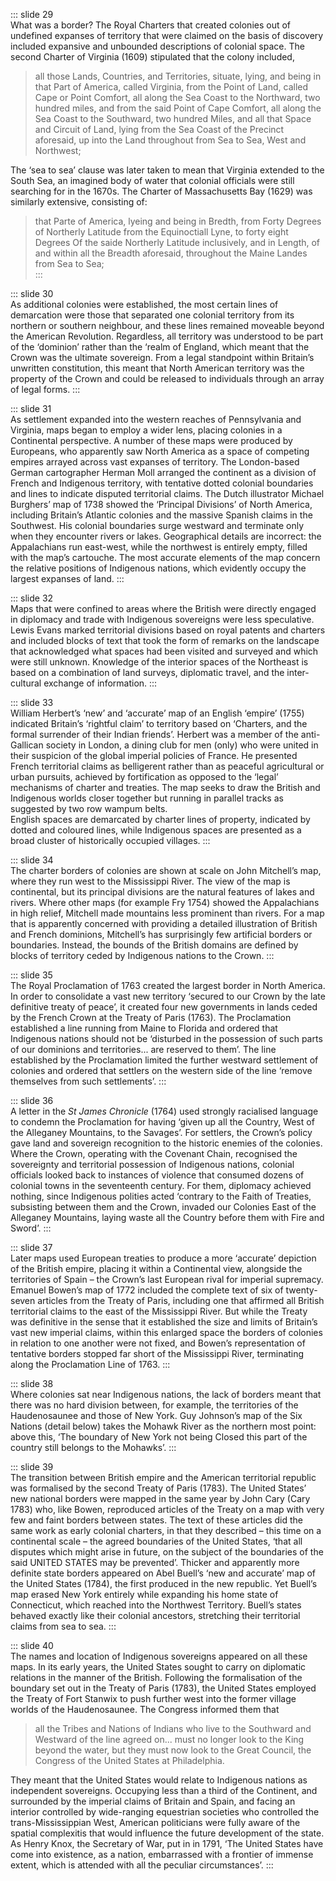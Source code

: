 ::: slide 29  
What was a border? The Royal Charters that created colonies out of undefined expanses of territory that were claimed on the basis of discovery included expansive and unbounded descriptions of colonial space. The second Charter of Virginia (1609) stipulated that the colony included,

> all those Lands, Countries, and Territories, situate, lying, and being in that Part of America, called Virginia, from the Point of Land, called Cape or Point Comfort, all along the Sea Coast to the Northward, two hundred miles, and from the said Point of Cape Comfort, all along the Sea Coast to the Southward, two hundred Miles, and all that Space and Circuit of Land, lying from the Sea Coast of the Precinct aforesaid, up into the Land throughout from Sea to Sea, West and Northwest;

The ‘sea to sea’ clause was later taken to mean that Virginia extended to the South Sea, an imagined body of water that colonial officials were still searching for in the 1670s. The Charter of Massachusetts Bay (1629) was similarly extensive, consisting of:

> that Parte of America, lyeing and being in Bredth, from Forty Degrees of Northerly Latitude from the Equinoctiall Lyne, to forty eight Degrees Of the saide Northerly Latitude inclusively, and in Length, of and within all the Breadth aforesaid, throughout the Maine Landes from Sea to Sea;  
> :::

::: slide 30  
As additional colonies were established, the most certain lines of demarcation were those that separated one colonial territory from its northern or southern neighbour, and these lines remained moveable beyond the American Revolution. Regardless, all territory was understood to be part of the ‘dominion’ rather than the ‘realm of England, which meant that the Crown was the ultimate sovereign. From a legal standpoint within Britain’s unwritten constitution, this meant that North American territory was the property of the Crown and could be released to individuals through an array of legal forms.
:::

::: slide 31  
As settlement expanded into the western reaches of Pennsylvania and Virginia, maps began to employ a wider lens, placing colonies in a Continental perspective. A number of these maps were produced by Europeans, who apparently saw North America as a space of competing empires arrayed across vast expanses of territory. The London-based German cartographer Herman Moll arranged the continent as a division of French and Indigenous territory, with tentative dotted colonial boundaries and lines to indicate disputed territorial claims. The Dutch illustrator Michael Burghers’ map of 1738 showed the ‘Principal Divisions’ of North America, including Britain’s Atlantic colonies and the massive Spanish claims in the Southwest. His colonial boundaries surge westward and terminate only when they encounter rivers or lakes. Geographical details are incorrect: the Appalachians run east-west, while the northwest is entirely empty, filled with the map’s cartouche. The most accurate elements of the map concern the relative positions of Indigenous nations, which evidently occupy the largest expanses of land.
:::

::: slide 32  
Maps that were confined to areas where the British were directly engaged in diplomacy and trade with Indigenous sovereigns were less speculative. Lewis Evans marked territorial divisions based on royal patents and charters and included blocks of text that took the form of remarks on the landscape that acknowledged what spaces had been visited and surveyed and which were still unknown. Knowledge of the interior spaces of the Northeast is based on a combination of land surveys, diplomatic travel, and the inter-cultural exchange of information.
:::

::: slide 33  
William Herbert’s ‘new’ and ‘accurate’ map of an English ‘empire’ (1755) indicated Britain’s ‘rightful claim’ to territory based on ‘Charters, and the formal surrender of their Indian friends’. Herbert was a member of the anti-Gallican society in London, a dining club for men (only) who were united in their suspicion of the global imperial policies of France. He presented French territorial claims as belligerent rather than as peaceful agricultural or urban pursuits, achieved by fortification as opposed to the ‘legal’ mechanisms of charter and treaties. The map seeks to draw the British and Indigenous worlds closer together but running in parallel tracks as suggested by two row wampum belts.  
English spaces are demarcated by charter lines of property, indicated by dotted and coloured lines, while Indigenous spaces are presented as a broad cluster of historically occupied villages.
:::

::: slide 34  
The charter borders of colonies are shown at scale on John Mitchell’s map, where they run west to the Mississippi River. The view of the map is continental, but its principal divisions are the natural features of lakes and rivers. Where other maps (for example Fry 1754) showed the Appalachians in high relief, Mitchell made mountains less prominent than rivers. For a map that is apparently concerned with providing a detailed illustration of British and French dominions, Mitchell’s has surprisingly few artificial borders or boundaries. Instead, the bounds of the British domains are defined by blocks of territory ceded by Indigenous nations to the Crown.
:::

::: slide 35  
The Royal Proclamation of 1763 created the largest border in North America. In order to consolidate a vast new territory ‘secured to our Crown by the late definitive treaty of peace’, it created four new governments in lands ceded by the French Crown at the Treaty of Paris (1763). The Proclamation established a line running from Maine to Florida and ordered that Indigenous nations should not be ‘disturbed in the possession of such parts of our dominions and territories... are reserved to them’. The line established by the Proclamation limited the further westward settlement of colonies and ordered that settlers on the western side of the line ‘remove themselves from such settlements’.
:::

::: slide 36  
A letter in the _St James Chronicle_ (1764) used strongly racialised language to condemn the Proclamation for having ‘given up all the Country, West of the Alleganey Mountains, to the Savages’. For settlers, the Crown’s policy gave land and sovereign recognition to the historic enemies of the colonies. Where the Crown, operating with the Covenant Chain, recognised the sovereignty and territorial possession of Indigenous nations, colonial officials looked back to instances of violence that consumed dozens of colonial towns in the seventeenth century. For them, diplomacy achieved nothing, since Indigenous polities acted ‘contrary to the Faith of Treaties, subsisting between them and the Crown, invaded our Colonies East of the Alleganey Mountains, laying waste all the Country before them with Fire and Sword’.
:::

::: slide 37  
Later maps used European treaties to produce a more ‘accurate’ depiction of the British empire, placing it within a Continental view, alongside the territories of Spain – the Crown’s last European rival for imperial supremacy. Emanuel Bowen’s map of 1772 included the complete text of six of twenty-seven articles from the Treaty of Paris, including one that affirmed all British territorial claims to the east of the Mississippi River. But while the Treaty was definitive in the sense that it established the size and limits of Britain’s vast new imperial claims, within this enlarged space the borders of colonies in relation to one another were not fixed, and Bowen’s representation of tentative borders stopped far short of the Mississippi River, terminating along the Proclamation Line of 1763.
:::

::: slide 38  
Where colonies sat near Indigenous nations, the lack of borders meant that there was no hard division between, for example, the territories of the Haudenosaunee and those of New York. Guy Johnson’s map of the Six Nations (detail below) takes the Mohawk River as the northern most point: above this, ‘The boundary of New York not being Closed this part of the country still belongs to the Mohawks’.
:::

::: slide 39  
The transition between British empire and the American territorial republic was formalised by the second Treaty of Paris (1783). The United States’ new national borders were mapped in the same year by John Cary (Cary 1783) who, like Bowen, reproduced articles of the Treaty on a map with very few and faint borders between states. The text of these articles did the same work as early colonial charters, in that they described – this time on a continental scale – the agreed boundaries of the United States, ‘that all disputes which might arise in future, on the subject of the boundaries of the said UNITED STATES may be prevented’. Thicker and apparently more definite state borders appeared on Abel Buell’s ‘new and accurate’ map of the United States (1784), the first produced in the new republic. Yet Buell’s map erased New York entirely while expanding his home state of Connecticut, which reached into the Northwest Territory. Buell’s states behaved exactly like their colonial ancestors, stretching their territorial claims from sea to sea.
:::

::: slide 40  
The names and location of Indigenous sovereigns appeared on all these maps. In its early years, the United States sought to carry on diplomatic relations in the manner of the British. Following the formalisation of the boundary set out in the Treaty of Paris (1783), the United States employed the Treaty of Fort Stanwix to push further west into the former village worlds of the Haudenosaunee. The Congress informed them that

> all the Tribes and Nations of Indians who live to the Southward and Westward of the line agreed on... must no longer look to the King beyond the water, but they must now look to the Great Council, the Congress of the United States at Philadelphia.

They meant that the United States would relate to Indigenous nations as independent sovereigns. Occupying less than a third of the Continent, and surrounded by the imperial claims of Britain and Spain, and facing an interior controlled by wide-ranging equestrian societies who controlled the trans-Mississippian West, American politicians were fully aware of the spatial complexitis that would influence the future development of the state. As Henry Knox, the Secretary of War, put in in 1791, ‘The United States have come into existence, as a nation, embarrassed with a frontier of immense extent, which is attended with all the peculiar circumstances’.
:::
